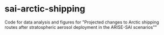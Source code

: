 # sai-arctic-shipping
Code for data analysis and figures for "Projected changes to Arctic shipping routes after stratospheric aerosol deployment in the ARISE-SAI scenarios""
